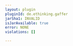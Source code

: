 ```yaml
---
layout: plugin
pluginId: de.ethinking.gaffer
jarSha1: INVALID
isJarAvailable: true
error: NONE
violations: []

---
```

